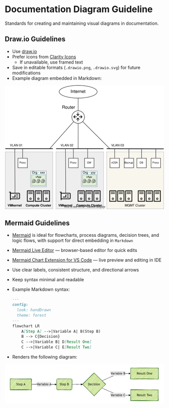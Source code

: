 # Documentation Diagram Guideline

Standards for creating and maintaining visual diagrams in documentation.

## Draw.io Guidelines

- Use [draw.io](https://www.drawio.com/)
- Prefer icons from [Clarity Icons](https://clarity.design/documentation/icons/shapes)
  - If unavailable, use framed text
- Save in editable formats (`.drawio.png`, `.drawio.svg`) for future modifications
- Example diagram embedded in Markdown:

![Sample Drawio Diagram](../picture/sample.drawio.svg)

## Mermaid Guidelines

- [Mermaid](https://mermaid.js.org/syntax/flowchart.html) is ideal for flowcharts, process diagrams, decision trees, and logic flows, with support for direct embedding in `Markdown`
- [Mermaid Live Editor](https://mermaid.live/) — browser-based editor for quick edits
- [Mermaid Chart Extension for VS Code](https://marketplace.visualstudio.com/items?itemName=MermaidChart.vscode-mermaid-chart) — live preview and editing in IDE
- Use clear labels, consistent structure, and directional arrows  
- Keep syntax minimal and readable 
- Example Markdown syntax:

  ```markdown
  ---
  config:
    look: handDrawn
    theme: forest
  ---
  flowchart LR
      A[Step A] -->|Variable A| B(Step B)
      B --> C{Decision}
      C -->|Variable B| D[Result One]
      C -->|Variable C| E[Result Two]
  ```

- Renders the following diagram:

![Sample Mermaid Diagram](../picture/sample.mermaid.png)
